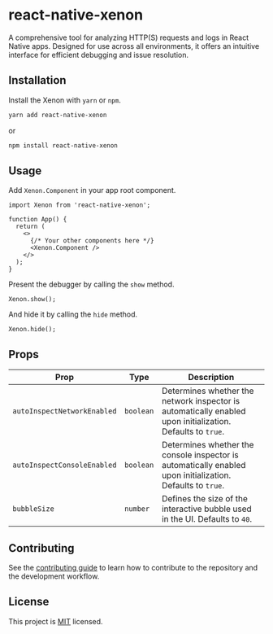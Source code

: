 # react-native-xenon

A comprehensive tool for analyzing HTTP(S) requests and logs in React Native apps. Designed for use across all environments, it offers an intuitive interface for efficient debugging and issue resolution.

## Installation

Install the Xenon with `yarn` or `npm`.

```sh
yarn add react-native-xenon
```

or

```sh
npm install react-native-xenon
```

## Usage

Add `Xenon.Component` in your app root component.

```tsx
import Xenon from 'react-native-xenon';

function App() {
  return (
    <>
      {/* Your other components here */}
      <Xenon.Component />
    </>
  );
}
```

Present the debugger by calling the `show` method.

```tsx
Xenon.show();
```

And hide it by calling the `hide` method.

```tsx
Xenon.hide();
```

## Props

| **Prop**                    | **Type**  | **Description**                                                                                            |
| --------------------------- | --------- | ---------------------------------------------------------------------------------------------------------- |
| `autoInspectNetworkEnabled` | `boolean` | Determines whether the network inspector is automatically enabled upon initialization. Defaults to `true`. |
| `autoInspectConsoleEnabled` | `boolean` | Determines whether the console inspector is automatically enabled upon initialization. Defaults to `true`. |
| `bubbleSize`                | `number`  | Defines the size of the interactive bubble used in the UI. Defaults to `40`.                               |

## Contributing

See the [contributing guide](CONTRIBUTING.md) to learn how to contribute to the repository and the development workflow.

## License

This project is [MIT](./LICENSE) licensed.
